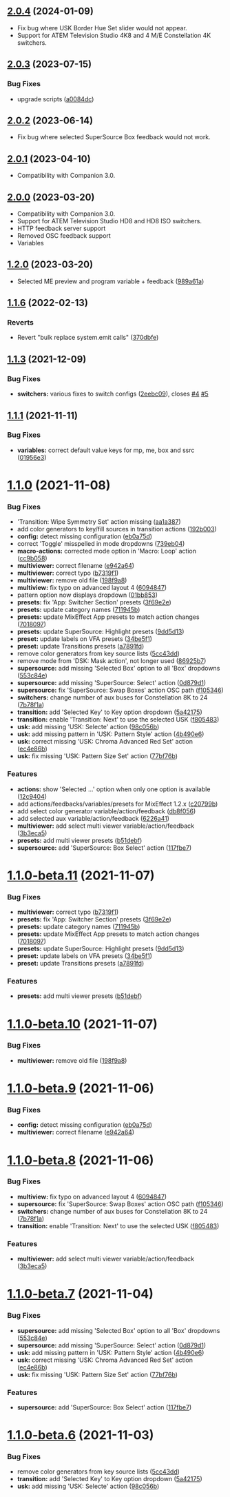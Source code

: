 ## [2.0.4]() (2024-01-09)

* Fix bug where USK Border Hue Set slider would not appear.
* Support for ATEM Television Studio 4K8 and 4 M/E Constellation 4K switchers.

## [2.0.3](https://github.com/bitfocus/companion-module-tow-mixeffect/compare/v2.0.2...v2.0.3) (2023-07-15)

### Bug Fixes

* upgrade scripts ([a0084dc](https://github.com/bitfocus/companion-module-tow-mixeffect/commit/a0084dc97a6eb0705717f11cc1d4fac984592c46))

## [2.0.2]() (2023-06-14)

* Fix bug where selected SuperSource Box feedback would not work.

## [2.0.1]() (2023-04-10)

* Compatibility with Companion 3.0.

## [2.0.0]() (2023-03-20)

* Compatibility with Companion 3.0.
* Support for ATEM Television Studio HD8 and HD8 ISO switchers.
* HTTP feedback server support
* Removed OSC feedback support
* Variables

## [1.2.0](https://github.com/bitfocus/companion-module-tow-mixeffect/compare/v1.1.9...v1.2.0) (2023-03-20)

* Selected ME preview and program variable + feedback ([989a61a](https://github.com/bitfocus/companion-module-tow-mixeffect/commit/989a61a0b3505158da7ffdce355d92582ee079e2))

## [1.1.6](https://github.com/bitfocus/companion-module-tow-mixeffect/compare/v1.1.5...v1.1.6) (2022-02-13)

### Reverts

* Revert "bulk replace system.emit calls" ([370dbfe](https://github.com/bitfocus/companion-module-tow-mixeffect/commit/370dbfe15ed98cee197b8df833ce2faa7f52f4c1))

## [1.1.3](https://github.com/bitfocus/companion-module-tow-mixeffect/compare/v1.1.2...v1.1.3) (2021-12-09)

### Bug Fixes

* **switchers:** various fixes to switch configs ([2eebc09](https://github.com/bitfocus/companion-module-tow-mixeffect/commit/2eebc094f418c8fbaf26f1ed7f6de5517e3dbc89)), closes [#4](https://github.com/bitfocus/companion-module-tow-mixeffect/issues/4) [#5](https://github.com/bitfocus/companion-module-tow-mixeffect/issues/5)

## [1.1.1](https://github.com/bitfocus/companion-module-tow-mixeffect/compare/v1.1.0...v1.1.1) (2021-11-11)

### Bug Fixes

* **variables:** correct default value keys for mp, me, box and ssrc ([01956e3](https://github.com/bitfocus/companion-module-tow-mixeffect/commit/01956e39fa144c09e9e53b4fb64c7e9a9a92ca99))

# [1.1.0](https://github.com/estilles/companion-module-tow-mixeffect/compare/v1.0.2...v1.1.0) (2021-11-08)

### Bug Fixes

* 'Transition: Wipe Symmetry Set' action missing ([aa1a387](https://github.com/estilles/companion-module-tow-mixeffect/commit/aa1a3872c90d9043f692f0ef2f6817dd83ccba8d))
* add color generators to key/fill sources in transition actions ([192b003](https://github.com/estilles/companion-module-tow-mixeffect/commit/192b0032c3ed5d23c58164c01cfedb26a254a95b))
* **config:** detect missing configuration ([eb0a75d](https://github.com/estilles/companion-module-tow-mixeffect/commit/eb0a75d9ff40b6735054a0b9526d9aba69b08179))
* correct 'Toggle' misspelled in mode dropdowns ([739eb04](https://github.com/estilles/companion-module-tow-mixeffect/commit/739eb0415654b943dacedb99d4463ac492a49353))
* **macro-actions:** corrected mode option in 'Macro: Loop' action ([cc9b058](https://github.com/estilles/companion-module-tow-mixeffect/commit/cc9b05860901f7fccc4a281b60dd8a2b87da44a2))
* **multiviewer:** correct filename ([e942a64](https://github.com/estilles/companion-module-tow-mixeffect/commit/e942a64d508f67ddafa305ccbf3a5694464c88cc))
* **multiviewer:** correct typo ([b7319f1](https://github.com/estilles/companion-module-tow-mixeffect/commit/b7319f167aceeddcffd3648228babfcf5e98553b))
* **multiviewer:** remove old file ([198f9a8](https://github.com/estilles/companion-module-tow-mixeffect/commit/198f9a87963ddcab9ae504434cdc1cbbbe72685f))
* **multiview:** fix typo on advanced layout 4 ([6094847](https://github.com/estilles/companion-module-tow-mixeffect/commit/60948475ff5418bbd852690b056f9615fb72e85a))
* pattern option now displays dropdown ([01bb853](https://github.com/estilles/companion-module-tow-mixeffect/commit/01bb853a63c02738b1c8751cf0396c83232277cd))
* **presets:** fix 'App: Switcher Section' presets ([3f69e2e](https://github.com/estilles/companion-module-tow-mixeffect/commit/3f69e2e2f4982c29c3530455a62e968d9ba047e0))
* **presets:** update category names ([711945b](https://github.com/estilles/companion-module-tow-mixeffect/commit/711945b44cc457caa52c69255443a20d824be17b))
* **presets:** update MixEffect App presets to match action changes ([7018097](https://github.com/estilles/companion-module-tow-mixeffect/commit/70180979013fe85437b0ab7ceb56edf5ec839a54))
* **presets:** update SuperSource: Highlight presets ([9dd5d13](https://github.com/estilles/companion-module-tow-mixeffect/commit/9dd5d13f6b5b5533a3d60e2402490fa15d93e35c))
* **preset:** update labels on VFA presets ([34be5f1](https://github.com/estilles/companion-module-tow-mixeffect/commit/34be5f1064c084558f44f2fd01533d11d1a057f3))
* **preset:** update Transitions presets ([a7891fd](https://github.com/estilles/companion-module-tow-mixeffect/commit/a7891fd1b28f4a31cb3cd557741e2e940519dbc5))
* remove color generators from key source lists ([5cc43dd](https://github.com/estilles/companion-module-tow-mixeffect/commit/5cc43ddb1f157e5798da54ebfebd3b3d764ab103))
* remove mode from 'DSK: Mask action', not longer used ([86925b7](https://github.com/estilles/companion-module-tow-mixeffect/commit/86925b7427cb5e3f049f41e83cb4874a4f57b7a8))
* **supersource:** add missing 'Selected Box' option to all 'Box' dropdowns ([553c84e](https://github.com/estilles/companion-module-tow-mixeffect/commit/553c84e76983e165c92b74c33688b819c031b46a))
* **supersource:** add missing 'SuperSource: Select' action ([0d879d1](https://github.com/estilles/companion-module-tow-mixeffect/commit/0d879d11ef637fe86be27c61f9d7d3d3c751a3d6))
* **supersource:** fix 'SuperSource: Swap Boxes' action OSC path ([f105346](https://github.com/estilles/companion-module-tow-mixeffect/commit/f105346ee312e0f201735a96157ba1ebf0f890f6))
* **switchers:** change number of aux buses for Constellation 8K to 24 ([7b78f1a](https://github.com/estilles/companion-module-tow-mixeffect/commit/7b78f1a9912b70789618e53237a6301a86344656))
* **transition:** add 'Selected Key' to Key option dropdown ([5a42175](https://github.com/estilles/companion-module-tow-mixeffect/commit/5a421754e865708e3a3a92afaf836c829226b730))
* **transition:** enable 'Transition: Next' to use the selected USK ([f805483](https://github.com/estilles/companion-module-tow-mixeffect/commit/f805483700558b977519b6f5f56fb85ecae00d8b))
* **usk:** add missing 'USK: Selecte' action ([98c056b](https://github.com/estilles/companion-module-tow-mixeffect/commit/98c056bca57a70651fb543bb336dd65438bf046b))
* **usk:** add missing pattern in 'USK: Pattern Style' action ([4b490e6](https://github.com/estilles/companion-module-tow-mixeffect/commit/4b490e65ce5a6703e4bf8612c8bc8fbfda4a94c9))
* **usk:** correct missing 'USK: Chroma Advanced Red Set' action ([ec4e86b](https://github.com/estilles/companion-module-tow-mixeffect/commit/ec4e86bf124da4f1c233b8cb486b991e550e3abf))
* **usk:** fix missing 'USK: Pattern Size Set' action ([77bf76b](https://github.com/estilles/companion-module-tow-mixeffect/commit/77bf76b32e8e1773ef41ab1e42ba6824daa1be14))

### Features

* **actions:** show 'Selected ...' option when only one option is available ([12c9404](https://github.com/estilles/companion-module-tow-mixeffect/commit/12c9404a9a36b892644ee4ff50b00f1931d67434))
* add actions/feedbacks/variables/presets for MixEffect 1.2.x ([c20799b](https://github.com/estilles/companion-module-tow-mixeffect/commit/c20799b85d1a307620177e5645421234f9f4afa0))
* add select color generator variable/action/feedback ([db8f056](https://github.com/estilles/companion-module-tow-mixeffect/commit/db8f0565a13dd21a823dcb34f963cf7d484b8919))
* add selected aux variable/action/feedback ([6226a41](https://github.com/estilles/companion-module-tow-mixeffect/commit/6226a41859b8393c7c59141923788c19fda01d98))
* **multiviewer:** add select multi viewer variable/action/feedback ([3b3eca5](https://github.com/estilles/companion-module-tow-mixeffect/commit/3b3eca5a9f2582a96990d8fbe5ec5e7991d8de23))
* **presets:** add multi viewer presets ([b51debf](https://github.com/estilles/companion-module-tow-mixeffect/commit/b51debf474febdb91e3c7dc55decef238bd0900c))
* **supersource:** add 'SuperSource: Box Select' action ([117fbe7](https://github.com/estilles/companion-module-tow-mixeffect/commit/117fbe79deac4652aedbe840fce3f766673a1188))

# [1.1.0-beta.11](https://github.com/estilles/companion-module-tow-mixeffect/compare/v1.1.0-beta.10...v1.1.0-beta.11) (2021-11-07)

### Bug Fixes

* **multiviewer:** correct typo ([b7319f1](https://github.com/estilles/companion-module-tow-mixeffect/commit/b7319f167aceeddcffd3648228babfcf5e98553b))
* **presets:** fix 'App: Switcher Section' presets ([3f69e2e](https://github.com/estilles/companion-module-tow-mixeffect/commit/3f69e2e2f4982c29c3530455a62e968d9ba047e0))
* **presets:** update category names ([711945b](https://github.com/estilles/companion-module-tow-mixeffect/commit/711945b44cc457caa52c69255443a20d824be17b))
* **presets:** update MixEffect App presets to match action changes ([7018097](https://github.com/estilles/companion-module-tow-mixeffect/commit/70180979013fe85437b0ab7ceb56edf5ec839a54))
* **presets:** update SuperSource: Highlight presets ([9dd5d13](https://github.com/estilles/companion-module-tow-mixeffect/commit/9dd5d13f6b5b5533a3d60e2402490fa15d93e35c))
* **preset:** update labels on VFA presets ([34be5f1](https://github.com/estilles/companion-module-tow-mixeffect/commit/34be5f1064c084558f44f2fd01533d11d1a057f3))
* **preset:** update Transitions presets ([a7891fd](https://github.com/estilles/companion-module-tow-mixeffect/commit/a7891fd1b28f4a31cb3cd557741e2e940519dbc5))

### Features

* **presets:** add multi viewer presets ([b51debf](https://github.com/estilles/companion-module-tow-mixeffect/commit/b51debf474febdb91e3c7dc55decef238bd0900c))

# [1.1.0-beta.10](https://github.com/estilles/companion-module-tow-mixeffect/compare/v1.1.0-beta.9...v1.1.0-beta.10) (2021-11-07)

### Bug Fixes

* **multiviewer:** remove old file ([198f9a8](https://github.com/estilles/companion-module-tow-mixeffect/commit/198f9a87963ddcab9ae504434cdc1cbbbe72685f))

# [1.1.0-beta.9](https://github.com/estilles/companion-module-tow-mixeffect/compare/v1.1.0-beta.8...v1.1.0-beta.9) (2021-11-06)

### Bug Fixes

* **config:** detect missing configuration ([eb0a75d](https://github.com/estilles/companion-module-tow-mixeffect/commit/eb0a75d9ff40b6735054a0b9526d9aba69b08179))
* **multiviewer:** correct filename ([e942a64](https://github.com/estilles/companion-module-tow-mixeffect/commit/e942a64d508f67ddafa305ccbf3a5694464c88cc))

# [1.1.0-beta.8](https://github.com/estilles/companion-module-tow-mixeffect/compare/v1.1.0-beta.7...v1.1.0-beta.8) (2021-11-06)

### Bug Fixes

* **multiview:** fix typo on advanced layout 4 ([6094847](https://github.com/estilles/companion-module-tow-mixeffect/commit/60948475ff5418bbd852690b056f9615fb72e85a))
* **supersource:** fix 'SuperSource: Swap Boxes' action OSC path ([f105346](https://github.com/estilles/companion-module-tow-mixeffect/commit/f105346ee312e0f201735a96157ba1ebf0f890f6))
* **switchers:** change number of aux buses for Constellation 8K to 24 ([7b78f1a](https://github.com/estilles/companion-module-tow-mixeffect/commit/7b78f1a9912b70789618e53237a6301a86344656))
* **transition:** enable 'Transition: Next' to use the selected USK ([f805483](https://github.com/estilles/companion-module-tow-mixeffect/commit/f805483700558b977519b6f5f56fb85ecae00d8b))

### Features

* **multiviewer:** add select multi viewer variable/action/feedback ([3b3eca5](https://github.com/estilles/companion-module-tow-mixeffect/commit/3b3eca5a9f2582a96990d8fbe5ec5e7991d8de23))

# [1.1.0-beta.7](https://github.com/estilles/companion-module-tow-mixeffect/compare/v1.1.0-beta.6...v1.1.0-beta.7) (2021-11-04)

### Bug Fixes

* **supersource:** add missing 'Selected Box' option to all 'Box' dropdowns ([553c84e](https://github.com/estilles/companion-module-tow-mixeffect/commit/553c84e76983e165c92b74c33688b819c031b46a))
* **supersource:** add missing 'SuperSource: Select' action ([0d879d1](https://github.com/estilles/companion-module-tow-mixeffect/commit/0d879d11ef637fe86be27c61f9d7d3d3c751a3d6))
* **usk:** add missing pattern in 'USK: Pattern Style' action ([4b490e6](https://github.com/estilles/companion-module-tow-mixeffect/commit/4b490e65ce5a6703e4bf8612c8bc8fbfda4a94c9))
* **usk:** correct missing 'USK: Chroma Advanced Red Set' action ([ec4e86b](https://github.com/estilles/companion-module-tow-mixeffect/commit/ec4e86bf124da4f1c233b8cb486b991e550e3abf))
* **usk:** fix missing 'USK: Pattern Size Set' action ([77bf76b](https://github.com/estilles/companion-module-tow-mixeffect/commit/77bf76b32e8e1773ef41ab1e42ba6824daa1be14))

### Features

* **supersource:** add 'SuperSource: Box Select' action ([117fbe7](https://github.com/estilles/companion-module-tow-mixeffect/commit/117fbe79deac4652aedbe840fce3f766673a1188))

# [1.1.0-beta.6](https://github.com/estilles/companion-module-tow-mixeffect/compare/v1.1.0-beta.5...v1.1.0-beta.6) (2021-11-03)

### Bug Fixes

* remove color generators from key source lists ([5cc43dd](https://github.com/estilles/companion-module-tow-mixeffect/commit/5cc43ddb1f157e5798da54ebfebd3b3d764ab103))
* **transition:** add 'Selected Key' to Key option dropdown ([5a42175](https://github.com/estilles/companion-module-tow-mixeffect/commit/5a421754e865708e3a3a92afaf836c829226b730))
* **usk:** add missing 'USK: Selecte' action ([98c056b](https://github.com/estilles/companion-module-tow-mixeffect/commit/98c056bca57a70651fb543bb336dd65438bf046b))
